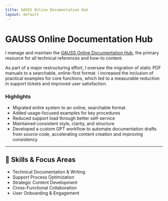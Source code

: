 ```yaml
---
title: GAUSS Online Documentation Hub
layout: default
---
```


# GAUSS Online Documentation Hub

I manage and maintain the [GAUSS Online Documentation Hub](https://docs.aptech.com/gauss/), the primary resource for all technical references and how-to content.

As part of a major restructuring effort, I oversaw the migration of static PDF manuals to a searchable, online-first format. I increased the inclusion of practical examples for core functions, which led to a measurable reduction in support tickets and improved user satisfaction.

### Highlights
- Migrated entire system to an online, searchable format  
- Added usage-focused examples for key procedures  
- Reduced support load through better self-service  
- Maintained consistent style, clarity, and structure  
- Developed a custom GPT workflow to automate documentation drafts from source code, accelerating content creation and improving consistency
---

## 🧠 Skills & Focus Areas
- Technical Documentation & Writing  
- Support Process Optimization  
- Strategic Content Development  
- Cross-Functional Collaboration  
- User Onboarding & Engagement
